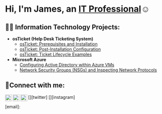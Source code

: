 <h1>Hi, I'm James, an <a href="https://linkedin.com/in/James">IT Professional</a>☺</h1>

<h2>👨‍💻 Information Technology Projects:</h2>

- <b>osTicket (Help Desk Ticketing System)</b>
  - [osTicket: Prerequisites and Installation](https://github.com/JamesPelayo008/osticket-prereqs)
  - [osTicket: Post-Installation Configuration](https://github.com/JamesPelayo008/post-install-config)
  - [osTicket: Ticket Lifecycle Examples](https://github.com/JamesPelayo008/ticket-lifecycle)
- <b>Microsoft Azure</b>
  - [Configuring  Active Directory within Azure VMs](https://github.com/JamesPelayo008/configure-ad)
  - [Network Security Groups (NSGs) and Inspecting Network Protocols](https://github.com/JamesPelayo008/azure-network-protocols)

<h2>🤳Connect with me:</h2>

[<img align="left" alt="Josh | Twitter" width="22px" src="https://cdn.jsdelivr.net/npm/simple-icons@v3/icons/twitter.svg" />][twitter]
[<img align="left" alt="Josh | LinkedIn" width="22px" src="https://cdn.jsdelivr.net/npm/simple-icons@v3/icons/linkedin.svg" />][linkedin]
[<img align="left" alt="Josh | Instagram" width="22px" src="https://cdn.jsdelivr.net/npm/simple-icons@v3/icons/instagram.svg" />][instagram]

[email]: 

[linkedin]: https://www.linkedin.com/in/james-pelayo-6b7a28262/

